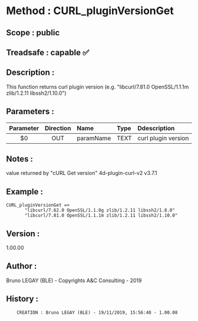 ﻿# **Method :** CURL_pluginVersionGet
## **Scope :** public
## **Treadsafe :** capable ✅ 
## **Description :** 
This function returns curl plugin version (e.g. "libcurl/7.81.0 OpenSSL/1.1.1m zlib/1.2.11 libssh2/1.10.0")
## **Parameters :** 
| Parameter | Direction | Name | Type | Ddescription | 
|:----:|:----:|:----|:----|:----| 
| $0 | OUT | paramName | TEXT | curl plugin version | 

## **Notes :** 
value returned by "cURL Get version"
       4d-plugin-curl-v2 v3.7.1
## **Example :** 
```
CURL_pluginVersionGet => 
       "libcurl/7.62.0 OpenSSL/1.1.0g zlib/1.2.11 libssh2/1.8.0"
       "libcurl/7.81.0 OpenSSL/1.1.1m zlib/1.2.11 libssh2/1.10.0"
```
## **Version :** 
1.00.00
## **Author :** 
Bruno LEGAY (BLE) - Copyrights A&C Consulting - 2019
## **History :** 
 
        CREATION : Bruno LEGAY (BLE) - 19/11/2019, 15:56:40 - 1.00.08
